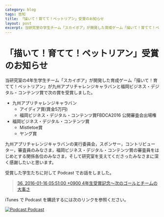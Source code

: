 ```yaml
---
category: blog
tags: 告知
title: 「描いて！育てて！ペットリアン」受賞のお知らせ
layout: post
excerpt: 当研究室の学生チーム「スカイボア」が開発した育成ゲーム「描いて！育てて！ペットリアン」が九州アプリチャレンジキャラバンと福岡ビジネス・デジタル・コンテンツ賞で複数の賞を受賞しました。
---
```

# 「描いて！育てて！ペットリアン」受賞のお知らせ

当研究室の4年生学生チーム「スカイボア」が開発した育成ゲーム「描いて！育てて！ペットリアン」が九州アプリチャレンジキャラバンと福岡ビジネス・デジタル・コンテンツ賞で次の賞を受賞しました。

* 九州アプリチャレンジキャラバン
	* アイディア賞(賞金5万円)
	* 福岡ビジネス・デジタル・コンテンツ賞FBDCA2016 公開審査会出場権
* 福岡ビジネス・デジタル・コンテンツ賞
	* Mistletoe賞
	* ヤング賞

九州アプリチャレンジキャラバンの実行委員会，スポンサー，コントリビューター，審査員のみなさま，福岡ビジネス・デジタル・コンテンツ賞の審査員をはじめとする関係各位のみなさま，そして研究室を支えてくださったみなさまに深く感謝したいと思います。

受賞した学生たちに対して Podcast でお話をしました。

> [36. 2016-01-16 05:51:00 +0900 4年生受賞記念〜次のゴールとチームの大事さ](http://zacky1972.github.io/talks/#Podcast36)

iTunes で Podcast を購読するには次のリンクを参照ください。

[![Podcast](https://zacky1972.github.io/assets/images/ico-blog.png) Podcast](https://zacky1972.github.io/podcast.xml)
